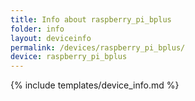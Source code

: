 ```yaml
---
title: Info about raspberry_pi_bplus
folder: info
layout: deviceinfo
permalink: /devices/raspberry_pi_bplus/
device: raspberry_pi_bplus
---
```

{% include templates/device_info.md %}
